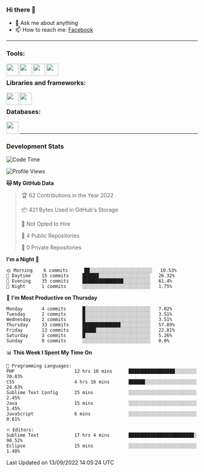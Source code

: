 ### Hi there 👋

<!-- - 🔭 I’m currently working on [huyviet] -->
- 💬 Ask me about anything
- 📫 How to reach me: [Facebook]
<!-- - ⚡ Fun fact: abc -->

---

### Tools:
<img align='left' height="32" width="32" src="https://cdn.jsdelivr.net/npm/simple-icons@4.8.0/icons/phpstorm.svg" />
<img align='left' height="32" width="32" src="https://cdn.jsdelivr.net/npm/simple-icons@4.8.0/icons/sublimetext.svg" />
<img align='left' height="32" width="32" src="https://cdn.jsdelivr.net/npm/simple-icons@4.8.0/icons/laragon.svg" />
<img align='left' height="32" width="32" src="https://cdn.jsdelivr.net/npm/simple-icons@4.8.0/icons/xampp.svg" />
<br>

### Libraries and frameworks:
<img align='left' height="32" width="32" src="https://cdn.jsdelivr.net/npm/simple-icons@4.8.0/icons/laravel.svg" />
<img align='left' height="32" width="32" src="https://cdn.jsdelivr.net/npm/simple-icons@4.8.0/icons/jquery.svg" />
<br>

### Databases:
<img align='left' height="32" width="32" src="https://cdn.jsdelivr.net/npm/simple-icons@4.8.0/icons/mysql.svg" />
<br>

---
### Development Stats
<!--START_SECTION:waka-->
![Code Time](http://img.shields.io/badge/Code%20Time-77%20hrs-blue)

![Profile Views](http://img.shields.io/badge/Profile%20Views-4-blue)

**🐱 My GitHub Data** 

> 🏆 62 Contributions in the Year 2022
 > 
> 📦 421 Bytes Used in GitHub's Storage 
 > 
> 🚫 Not Opted to Hire
 > 
> 📜 4 Public Repositories 
 > 
> 🔑 0 Private Repositories  
 > 
**I'm a Night 🦉** 

```text
🌞 Morning    6 commits      ██░░░░░░░░░░░░░░░░░░░░░░░   10.53% 
🌆 Daytime    15 commits     ██████░░░░░░░░░░░░░░░░░░░   26.32% 
🌃 Evening    35 commits     ███████████████░░░░░░░░░░   61.4% 
🌙 Night      1 commits      ░░░░░░░░░░░░░░░░░░░░░░░░░   1.75%

```
📅 **I'm Most Productive on Thursday** 

```text
Monday       4 commits      █░░░░░░░░░░░░░░░░░░░░░░░░   7.02% 
Tuesday      2 commits      █░░░░░░░░░░░░░░░░░░░░░░░░   3.51% 
Wednesday    2 commits      █░░░░░░░░░░░░░░░░░░░░░░░░   3.51% 
Thursday     33 commits     ██████████████░░░░░░░░░░░   57.89% 
Friday       13 commits     █████░░░░░░░░░░░░░░░░░░░░   22.81% 
Saturday     3 commits      █░░░░░░░░░░░░░░░░░░░░░░░░   5.26% 
Sunday       0 commits      ░░░░░░░░░░░░░░░░░░░░░░░░░   0.0%

```


📊 **This Week I Spent My Time On** 

```text
💬 Programming Languages: 
PHP                      12 hrs 16 mins      █████████████████░░░░░░░░   70.83% 
CSS                      4 hrs 16 mins       ██████░░░░░░░░░░░░░░░░░░░   24.63% 
Sublime Text Config      25 mins             ░░░░░░░░░░░░░░░░░░░░░░░░░   2.45% 
Java                     15 mins             ░░░░░░░░░░░░░░░░░░░░░░░░░   1.45% 
JavaScript               6 mins              ░░░░░░░░░░░░░░░░░░░░░░░░░   0.61%

🔥 Editors: 
Sublime Text             17 hrs 4 mins       ████████████████████████░   98.52% 
Eclipse                  15 mins             ░░░░░░░░░░░░░░░░░░░░░░░░░   1.48%

```


 Last Updated on 13/09/2022 14:05:24 UTC
<!--END_SECTION:waka-->

[huyviet]: https://huyviet.vn/
[Facebook]: https://www.facebook.com/profile.php?id=100075294702642
